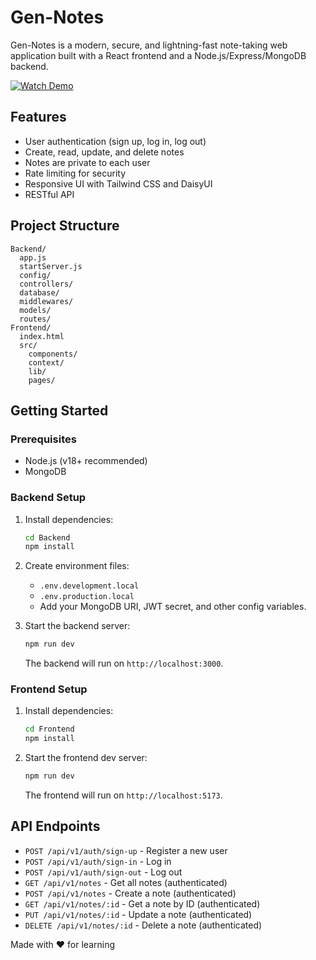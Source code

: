# Gen-Notes

Gen-Notes is a modern, secure, and lightning-fast note-taking web application built with a React frontend and a Node.js/Express/MongoDB backend.

[![Watch Demo](https://img.youtube.com/vi/fh83O6oRxoA/maxresdefault.jpg)](https://youtu.be/fh83O6oRxoA?si=rPfVUEL4utsB9B7P)

## Features

- User authentication (sign up, log in, log out)
- Create, read, update, and delete notes
- Notes are private to each user
- Rate limiting for security
- Responsive UI with Tailwind CSS and DaisyUI
- RESTful API

## Project Structure

```
Backend/
  app.js
  startServer.js
  config/
  controllers/
  database/
  middlewares/
  models/
  routes/
Frontend/
  index.html
  src/
    components/
    context/
    lib/
    pages/
```

## Getting Started

### Prerequisites

- Node.js (v18+ recommended)
- MongoDB

### Backend Setup

1. Install dependencies:
   ```sh
   cd Backend
   npm install
   ```
2. Create environment files:
   - `.env.development.local`
   - `.env.production.local`
   - Add your MongoDB URI, JWT secret, and other config variables.

3. Start the backend server:
   ```sh
   npm run dev
   ```
   The backend will run on `http://localhost:3000`.

### Frontend Setup

1. Install dependencies:
   ```sh
   cd Frontend
   npm install
   ```
2. Start the frontend dev server:
   ```sh
   npm run dev
   ```
   The frontend will run on `http://localhost:5173`.

## API Endpoints

- `POST /api/v1/auth/sign-up` - Register a new user
- `POST /api/v1/auth/sign-in` - Log in
- `POST /api/v1/auth/sign-out` - Log out
- `GET /api/v1/notes` - Get all notes (authenticated)
- `POST /api/v1/notes` - Create a note (authenticated)
- `GET /api/v1/notes/:id` - Get a note by ID (authenticated)
- `PUT /api/v1/notes/:id` - Update a note (authenticated)
- `DELETE /api/v1/notes/:id` - Delete a note (authenticated)



Made with ❤️ for learning 
